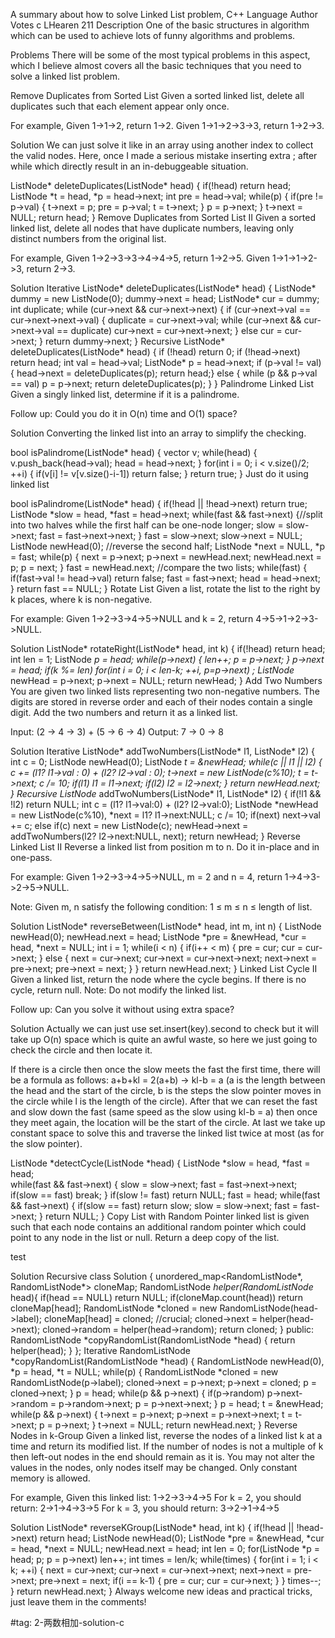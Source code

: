 A summary about how to solve Linked List problem, C++
Language	Author	Votes
c	LHearen	211
Description
One of the basic structures in algorithm which can be used to achieve lots of funny algorithms and problems.

Problems
There will be some of the most typical problems in this aspect, which I believe almost covers all the basic techniques that you need to solve a linked list problem.

Remove Duplicates from Sorted List
Given a sorted linked list, delete all duplicates such that each element appear only once.

For example, Given 1->1->2, return 1->2. Given 1->1->2->3->3, return 1->2->3.

Solution
We can just solve it like in an array using another index to collect the valid nodes. Here, once I made a serious mistake inserting extra ; after while which directly result in an in-debuggeable situation.

ListNode* deleteDuplicates(ListNode* head) {
    if(!head) return head;
    ListNode *t = head, *p = head->next;
    int pre = head->val;
    while(p) {
        if(pre != p->val) {
            t->next = p;
            pre = p->val;
            t = t->next;
        }
        p = p->next;
    }
    t->next = NULL;
    return head;
}
Remove Duplicates from Sorted List II
Given a sorted linked list, delete all nodes that have duplicate numbers, leaving only distinct numbers from the original list.

For example, Given 1->2->3->3->4->4->5, return 1->2->5. Given 1->1->1->2->3, return 2->3.

Solution
Iterative
ListNode* deleteDuplicates(ListNode* head) {
	ListNode* dummy = new ListNode(0);
	dummy->next = head;
	ListNode* cur = dummy;
	int duplicate;
	while (cur->next && cur->next->next) {
		if (cur->next->val == cur->next->next->val) {
			duplicate = cur->next->val;
			while (cur->next && cur->next->val == duplicate) 
				cur->next = cur->next->next;
		}
		else cur = cur->next;
	}
	return dummy->next;
}
Recursive
ListNode* deleteDuplicates(ListNode* head) {
    if (!head) return 0;
    if (!head->next) return head;
    int val = head->val;
    ListNode* p = head->next;
    if (p->val != val) { head->next = deleteDuplicates(p); return head;} 
    else { 
        while (p && p->val == val) p = p->next; 
        return deleteDuplicates(p); 
    }
}
Palindrome Linked List
Given a singly linked list, determine if it is a palindrome.

Follow up: Could you do it in O(n) time and O(1) space?

Solution
Converting the linked list into an array to simplify the checking.

bool isPalindrome(ListNode* head) {
    vector<int> v;
    while(head) {
        v.push_back(head->val);
        head = head->next;
    }
    for(int i = 0; i < v.size()/2; ++i) {
        if(v[i] != v[v.size()-i-1]) return false;
    }
    return true;
}
Just do it using linked list

bool isPalindrome(ListNode* head) {
    if(!head || !head->next) return true;
    ListNode *slow = head, *fast = head->next;
    while(fast && fast->next) {//split into two halves while the first half can be one-node longer;
        slow = slow->next;
        fast = fast->next->next;
    }
    fast = slow->next;
    slow->next = NULL;
    ListNode newHead(0); //reverse the second half;
    ListNode *next = NULL, *p = fast;
    while(p) {
        next = p->next;
        p->next = newHead.next;
        newHead.next = p;
        p = next;
    }
    fast = newHead.next; //compare the two lists;
    while(fast) {
        if(fast->val != head->val) return false;
        fast = fast->next;
        head = head->next;
    }
    return fast == NULL;
}
Rotate List
Given a list, rotate the list to the right by k places, where k is non-negative.

For example: Given 1->2->3->4->5->NULL and k = 2, return 4->5->1->2->3->NULL.

Solution
ListNode* rotateRight(ListNode* head, int k) {
    if(!head) return head;
    int len = 1;
    ListNode *p = head;
    while(p->next) { len++; p = p->next; }
    p->next = head;
    if(k %= len)
        for(int i = 0; i < len-k; ++i, p=p->next) ; 
    ListNode* newHead = p->next;
    p->next = NULL;
    return newHead;
}
Add Two Numbers
You are given two linked lists representing two non-negative numbers. The digits are stored in reverse order and each of their nodes contain a single digit. Add the two numbers and return it as a linked list.

Input: (2 -> 4 -> 3) + (5 -> 6 -> 4) Output: 7 -> 0 -> 8

Solution
Iterative
ListNode* addTwoNumbers(ListNode* l1, ListNode* l2) {
    int c = 0;
    ListNode newHead(0);
    ListNode *t = &newHead;
    while(c || l1 || l2) {
        c += (l1? l1->val : 0) + (l2? l2->val : 0);
        t->next = new ListNode(c%10);
        t = t->next;
        c /= 10;
        if(l1) l1 = l1->next;
        if(l2) l2 = l2->next;
    }
    return newHead.next;
}
Recursive
ListNode* addTwoNumbers(ListNode* l1, ListNode* l2) {
    if(!l1 && !l2) return NULL;
    int c = (l1? l1->val:0) + (l2? l2->val:0);
    ListNode *newHead = new ListNode(c%10), *next = l1? l1->next:NULL;
    c /= 10;
    if(next) next->val += c;
    else if(c) next = new ListNode(c);
    newHead->next = addTwoNumbers(l2? l2->next:NULL, next);
    return newHead;
}
Reverse Linked List II
Reverse a linked list from position m to n. Do it in-place and in one-pass.

For example: Given 1->2->3->4->5->NULL, m = 2 and n = 4, return 1->4->3->2->5->NULL.

Note: Given m, n satisfy the following condition: 1 ≤ m ≤ n ≤ length of list.

Solution
ListNode* reverseBetween(ListNode* head, int m, int n) {
    ListNode newHead(0);
    newHead.next = head;
    ListNode *pre = &newHead, *cur = head, *next = NULL;
    int i = 1;
    while(i < n) {
        if(i++ < m) { pre = cur; cur = cur->next; }
        else { 
            next = cur->next; 
            cur->next = cur->next->next; 
            next->next = pre->next; 
            pre->next = next; 
        }
    }
    return newHead.next;
}
Linked List Cycle II
Given a linked list, return the node where the cycle begins. If there is no cycle, return null. Note: Do not modify the linked list.

Follow up: Can you solve it without using extra space?

Solution
Actually we can just use set.insert(key).second to check but it will take up O(n) space which is quite an awful waste, so here we just going to check the circle and then locate it.

If there is a circle then once the slow meets the fast the first time, there will be a formula as follows: a+b+kl = 2(a+b) -> kl-b = a (a is the length between the head and the start of the circle, b is the steps the slow pointer moves in the circle while l is the length of the circle).
After that we can reset the fast and slow down the fast (same speed as the slow using kl-b = a) then once they meet again, the location will be the start of the circle.
At last we take up constant space to solve this and traverse the linked list twice at most (as for the slow pointer).

ListNode *detectCycle(ListNode *head) {
    ListNode *slow = head, *fast = head;   
    while(fast && fast->next) {
        slow = slow->next;
        fast = fast->next->next;
        if(slow == fast) break;
    }
    if(slow != fast) return NULL;
    fast = head;
    while(fast && fast->next) {
        if(slow == fast) return slow;
        slow = slow->next;
        fast = fast->next;
    }
    return NULL;
}
Copy List with Random Pointer
linked list is given such that each node contains an additional random pointer which could point to any node in the list or null.
Return a deep copy of the list.

test

Solution
Recursive
class Solution {
    unordered_map<RandomListNode*, RandomListNode*> cloneMap;
    RandomListNode *helper(RandomListNode* head){
        if(head == NULL) return NULL;
        if(cloneMap.count(head)) return cloneMap[head];
        RandomListNode *cloned = new RandomListNode(head->label);
        cloneMap[head] = cloned; //crucial;
        cloned->next = helper(head->next);
        cloned->random = helper(head->random);
        return cloned;
    }
public:
    RandomListNode *copyRandomList(RandomListNode *head) {
        return helper(head);
    } 
};
Iterative
RandomListNode *copyRandomList(RandomListNode *head) {
	RandomListNode newHead(0), *p = head, *t = NULL;
	while(p) {
		RandomListNode *cloned = new RandomListNode(p->label);
		cloned->next = p->next;
		p->next = cloned;
		p = cloned->next;
	}
	p = head;
	while(p && p->next) {
		if(p->random) p->next->random = p->random->next;
		p = p->next->next;
	}
	p = head;
	t = &newHead;
	while(p && p->next) {
		t->next = p->next;
		p->next = p->next->next;
		t = t->next;
		p = p->next;
	}
	t->next = NULL;
	return newHead.next;
}
Reverse Nodes in k-Group
Given a linked list, reverse the nodes of a linked list k at a time and return its modified list. If the number of nodes is not a multiple of k then left-out nodes in the end should remain as it is. You may not alter the values in the nodes, only nodes itself may be changed. Only constant memory is allowed.

For example, Given this linked list: 1->2->3->4->5 For k = 2, you should return: 2->1->4->3->5 For k = 3, you should return: 3->2->1->4->5

Solution
ListNode* reverseKGroup(ListNode* head, int k) {
	if(!head || !head->next) return head;
	ListNode newHead(0);
	ListNode *pre = &newHead, *cur = head, *next = NULL;
	newHead.next = head;
	int len = 0;
	for(ListNode *p = head; p; p = p->next) len++;
	int times = len/k;
	while(times) {
		for(int i = 1; i < k; ++i) {
			next = cur->next;
			cur->next = cur->next->next;
			next->next = pre->next;
			pre->next = next;
			if(i == k-1) {
				pre = cur;
				cur = cur->next;
			}
		}
		times--;
	}
	return newHead.next;
}
Always welcome new ideas and practical tricks, just leave them in the comments!

#tag:
2-两数相加-solution-c